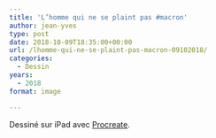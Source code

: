 ```yaml
---
title: 'L’homme qui ne se plaint pas #macron'
author: jean-yves
type: post
date: 2018-10-09T18:35:00+00:00
url: /lhomme-qui-ne-se-plaint-pas-macron-09102018/
categories:
  - Dessin
years:
  - 2018
format: image

---
```

Dessiné sur iPad avec [Procreate](https://procreate.com/).